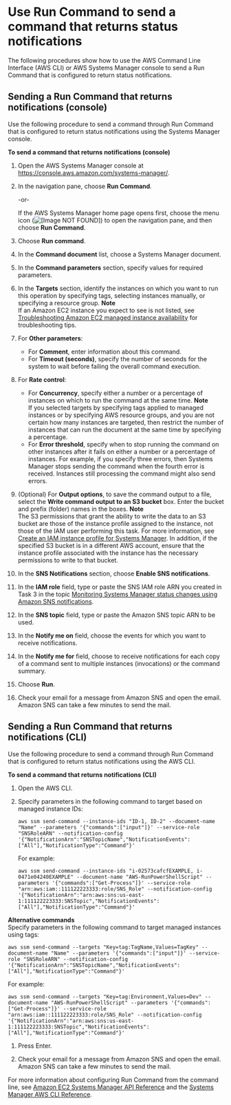 # Use Run Command to send a command that returns status notifications<a name="monitoring-sns-rc-send"></a>

The following procedures show how to use the AWS Command Line Interface \(AWS CLI\) or AWS Systems Manager console to send a Run Command that is configured to return status notifications\.

## Sending a Run Command that returns notifications \(console\)<a name="monitoring-sns-rc-send-console"></a>

Use the following procedure to send a command through Run Command that is configured to return status notifications using the Systems Manager console\.

**To send a command that returns notifications \(console\)**

1. Open the AWS Systems Manager console at [https://console\.aws\.amazon\.com/systems\-manager/](https://console.aws.amazon.com/systems-manager/)\.

1. In the navigation pane, choose **Run Command**\.

   \-or\-

   If the AWS Systems Manager home page opens first, choose the menu icon \(![\[Image NOT FOUND\]](http://docs.aws.amazon.com/systems-manager/latest/userguide/images/menu-icon-small.png)\) to open the navigation pane, and then choose **Run Command**\.

1. Choose **Run command**\.

1. In the **Command document** list, choose a Systems Manager document\.

1. In the **Command parameters** section, specify values for required parameters\.

1. In the **Targets** section, identify the instances on which you want to run this operation by specifying tags, selecting instances manually, or specifying a resource group\.
**Note**  
If an Amazon EC2 instance you expect to see is not listed, see [Troubleshooting Amazon EC2 managed instance availability](troubleshooting-managed-instances.md) for troubleshooting tips\.

1. For **Other parameters**:
   + For **Comment**, enter information about this command\.
   + For **Timeout \(seconds\)**, specify the number of seconds for the system to wait before failing the overall command execution\. 

1. For **Rate control**:
   + For **Concurrency**, specify either a number or a percentage of instances on which to run the command at the same time\.
**Note**  
If you selected targets by specifying tags applied to managed instances or by specifying AWS resource groups, and you are not certain how many instances are targeted, then restrict the number of instances that can run the document at the same time by specifying a percentage\.
   + For **Error threshold**, specify when to stop running the command on other instances after it fails on either a number or a percentage of instances\. For example, if you specify three errors, then Systems Manager stops sending the command when the fourth error is received\. Instances still processing the command might also send errors\.

1. \(Optional\) For **Output options**, to save the command output to a file, select the **Write command output to an S3 bucket** box\. Enter the bucket and prefix \(folder\) names in the boxes\.
**Note**  
The S3 permissions that grant the ability to write the data to an S3 bucket are those of the instance profile assigned to the instance, not those of the IAM user performing this task\. For more information, see [Create an IAM instance profile for Systems Manager](setup-instance-profile.md)\. In addition, if the specified S3 bucket is in a different AWS account, ensure that the instance profile associated with the instance has the necessary permissions to write to that bucket\.

1. In the **SNS Notifications** section, choose **Enable SNS notifications**\.

1. In the **IAM role** field, type or paste the SNS IAM role ARN you created in Task 3 in the topic [Monitoring Systems Manager status changes using Amazon SNS notifications](monitoring-sns-notifications.md)\.

1. In the **SNS topic** field, type or paste the Amazon SNS topic ARN to be used\.

1. In the **Notify me on** field, choose the events for which you want to receive notifications\.

1. In the **Notify me for** field, choose to receive notifications for each copy of a command sent to multiple instances \(invocations\) or the command summary\.

1. Choose **Run**\.

1. Check your email for a message from Amazon SNS and open the email\. Amazon SNS can take a few minutes to send the mail\.

## Sending a Run Command that returns notifications \(CLI\)<a name="monitoring-sns-rc-send-cli"></a>

Use the following procedure to send a command through Run Command that is configured to return status notifications using the AWS CLI\.

**To send a command that returns notifications \(CLI\)**

1. Open the AWS CLI\.

1. Specify parameters in the following command to target based on managed instance IDs:

   ```
   aws ssm send-command --instance-ids "ID-1, ID-2" --document-name "Name" --parameters '{"commands":["input"]}' --service-role "SNSRoleARN" --notification-config '{"NotificationArn":"SNSTopicName","NotificationEvents":["All"],"NotificationType":"Command"}'
   ```

   For example:

   ```
   aws ssm send-command --instance-ids "i-02573cafcfEXAMPLE, i-0471e04240EXAMPLE" --document-name "AWS-RunPowerShellScript" --parameters '{"commands":["Get-Process"]}' --service-role "arn:aws:iam::111122223333:role/SNS_Role" --notification-config '{"NotificationArn":"arn:aws:sns:us-east-1:111122223333:SNSTopic","NotificationEvents":["All"],"NotificationType":"Command"}'
   ```

**Alternative commands**  
Specify parameters in the following command to target managed instances using tags:

   ```
   aws ssm send-command --targets "Key=tag:TagName,Values=TagKey" --document-name "Name" --parameters '{"commands":["input"]}' --service-role "SNSRoleARN" --notification-config '{"NotificationArn":"SNSTopicName","NotificationEvents":["All"],"NotificationType":"Command"}'
   ```

   For example:

   ```
   aws ssm send-command --targets "Key=tag:Environment,Values=Dev" --document-name "AWS-RunPowerShellScript" --parameters '{"commands":["Get-Process"]}' --service-role "arn:aws:iam::111122223333:role/SNS_Role" --notification-config '{"NotificationArn":"arn:aws:sns:us-east-1:111122223333:SNSTopic","NotificationEvents":["All"],"NotificationType":"Command"}'
   ```

1. Press Enter\.

1. Check your email for a message from Amazon SNS and open the email\. Amazon SNS can take a few minutes to send the mail\.

For more information about configuring Run Command from the command line, see [Amazon EC2 Systems Manager API Reference](https://docs.aws.amazon.com/ssm/latest/APIReference/) and the [Systems Manager AWS CLI Reference](https://docs.aws.amazon.com/cli/latest/reference/ssm/index.html)\.